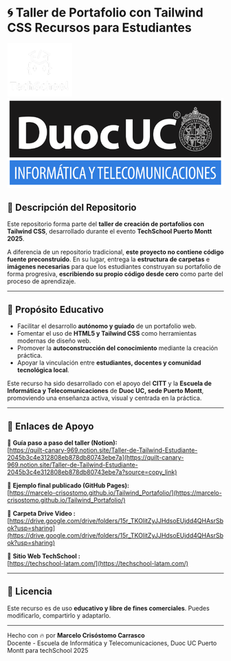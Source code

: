 
# 🌀 Taller de Portafolio con Tailwind CSS Recursos para Estudiantes

![TechSchool Logo](img/techSchool.png)
![Duoc UC Logo](img/duoc.png)

## 🧠 Descripción del Repositorio

Este repositorio forma parte del **taller de creación de portafolios con Tailwind CSS**, desarrollado durante el evento **TechSchool Puerto Montt 2025**.

A diferencia de un repositorio tradicional, **este proyecto no contiene código fuente preconstruido**. En su lugar, entrega la **estructura de carpetas** e **imágenes necesarias** para que los estudiantes construyan su portafolio de forma progresiva, **escribiendo su propio código desde cero** como parte del proceso de aprendizaje.

---

## 🎯 Propósito Educativo

- Facilitar el desarrollo **autónomo y guiado** de un portafolio web.
- Fomentar el uso de **HTML5 y Tailwind CSS** como herramientas modernas de diseño web.
- Promover la **autoconstrucción del conocimiento** mediante la creación práctica.
- Apoyar la vinculación entre **estudiantes, docentes y comunidad tecnológica local**.

Este recurso ha sido desarrollado con el apoyo del **CITT** y la **Escuela de Informática y Telecomunicaciones** de **Duoc UC, sede Puerto Montt**, promoviendo una enseñanza activa, visual y centrada en la práctica.

---

## 🧩 Enlaces de Apoyo

🔗 **Guía paso a paso del taller (Notion):**  
[https://quilt-canary-969.notion.site/Taller-de-Tailwind-Estudiante-2045b3c4e312808eb878db80743ebe7a](https://quilt-canary-969.notion.site/Taller-de-Tailwind-Estudiante-2045b3c4e312808eb878db80743ebe7a?source=copy_link)

🔗 **Ejemplo final publicado (GitHub Pages):**  
[https://marcelo-crisostomo.github.io/Tailwind_Portafolio/](https://marcelo-crisostomo.github.io/Tailwind_Portafolio/)

🔗 **Carpeta Drive Video :**  
[https://drive.google.com/drive/folders/15r_TKOlitZyJJHdsoEUjdd4QHAsrSbok?usp=sharing](https://drive.google.com/drive/folders/15r_TKOlitZyJJHdsoEUjdd4QHAsrSbok?usp=sharing)

🔗 **Sitio Web TechSchool :**  
[https://techschool-latam.com/](https://techschool-latam.com/)

---

## 📄 Licencia

Este recurso es de uso **educativo y libre de fines comerciales**. Puedes modificarlo, compartirlo y adaptarlo.

---

Hecho con 🔥 por **Marcelo Crisóstomo Carrasco**  
Docente - Escuela de Informática y Telecomunicaciones, Duoc UC Puerto Montt para techSchool 2025

